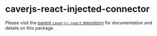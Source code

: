 # caverjs-react-injected-connector

Please visit the [parent `caverjs-react` repository](https://github.com/thesixnetwork/caverjs-react) for documentation and details on this package.
